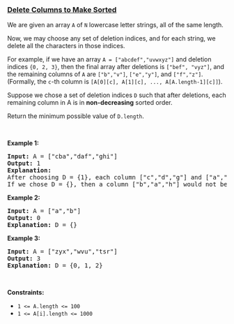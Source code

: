 ### [Delete Columns to Make Sorted](https://leetcode.com/problems/delete-columns-to-make-sorted)

<p>We are given an array&nbsp;<code>A</code> of <code>N</code> lowercase letter strings, all of the same length.</p>

<p>Now, we may choose any set of deletion indices, and for each string, we delete all the characters in those indices.</p>

<p>For example, if we have an array <code>A = [&quot;abcdef&quot;,&quot;uvwxyz&quot;]</code> and deletion indices <code>{0, 2, 3}</code>, then the final array after deletions is <code>[&quot;bef&quot;, &quot;vyz&quot;]</code>,&nbsp;and the remaining columns of <code>A</code> are&nbsp;<code>[&quot;b&quot;,&quot;v&quot;]</code>, <code>[&quot;e&quot;,&quot;y&quot;]</code>, and <code>[&quot;f&quot;,&quot;z&quot;]</code>.&nbsp; (Formally, the <code>c</code>-th column is <code>[A[0][c], A[1][c], ..., A[A.length-1][c]]</code>).</p>

<p>Suppose we chose a set of deletion indices <code>D</code> such that after deletions, each remaining column in A is in <strong>non-decreasing</strong> sorted order.</p>

<p>Return the minimum possible value of <code>D.length</code>.</p>

<p>&nbsp;</p>
<p><strong>Example 1:</strong></p>

<pre>
<strong>Input:</strong> A = [&quot;cba&quot;,&quot;daf&quot;,&quot;ghi&quot;]
<strong>Output:</strong> 1
<strong>Explanation: </strong>
After choosing D = {1}, each column [&quot;c&quot;,&quot;d&quot;,&quot;g&quot;] and [&quot;a&quot;,&quot;f&quot;,&quot;i&quot;] are in non-decreasing sorted order.
If we chose D = {}, then a column [&quot;b&quot;,&quot;a&quot;,&quot;h&quot;] would not be in non-decreasing sorted order.
</pre>

<p><strong>Example 2:</strong></p>

<pre>
<strong>Input:</strong> A = [&quot;a&quot;,&quot;b&quot;]
<strong>Output:</strong> 0
<strong>Explanation: </strong>D = {}
</pre>

<p><strong>Example 3:</strong></p>

<pre>
<strong>Input:</strong> A = [&quot;zyx&quot;,&quot;wvu&quot;,&quot;tsr&quot;]
<strong>Output:</strong> 3
<strong>Explanation: </strong>D = {0, 1, 2}
</pre>

<p>&nbsp;</p>
<p><strong>Constraints:</strong></p>

<ul>
	<li><code>1 &lt;= A.length &lt;= 100</code></li>
	<li><code>1 &lt;= A[i].length &lt;= 1000</code></li>
</ul>
